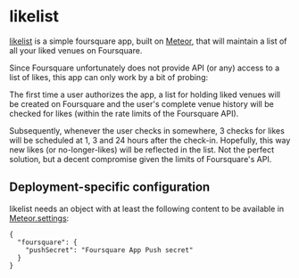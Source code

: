 likelist
===========

[likelist](http://likelist.meteor.com/) is a simple foursquare app, built on [Meteor](https://www.meteor.com/), that will maintain a list of all your liked venues on Foursquare.

Since Foursquare unfortunately does not provide API (or any) access to a list of likes, this app can only work by a bit of probing:

The first time a user authorizes the app, a list for holding liked venues will be created on Foursquare and the user's complete venue history will be checked for likes (within the rate limits of the Foursquare API).

Subsequently, whenever the user checks in somewhere, 3 checks for likes will be scheduled at 1, 3 and 24 hours after the check-in. Hopefully, this way new likes (or no-longer-likes) will be reflected in the list. Not the perfect solution, but a decent compromise given the limits of Foursquare's API.

Deployment-specific configuration
----------
likelist needs an object with at least the following content to be available in [Meteor.settings](http://docs.meteor.com/#meteor_settings):

    {
      "foursquare": {
        "pushSecret": "Foursquare App Push secret"
      }
    }
